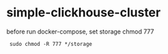 # simple-clickhouse-cluster


before run docker-compose, set storage chmod 777

` sudo chmod -R 777 */storage`